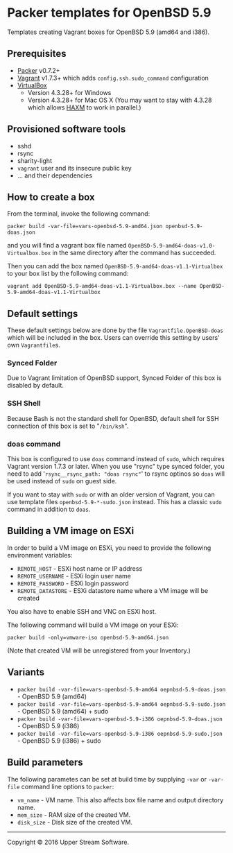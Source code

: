 # Packer templates for OpenBSD 5.9

Templates creating Vagrant boxes for OpenBSD 5.9 (amd64 and i386).

## Prerequisites

* [Packer] v0.7.2+
* [Vagrant] v1.7.3+ which adds `config.ssh.sudo_command` configuration
* [VirtualBox]
	* Version 4.3.28+ for Windows
	* Version 4.3.28+ for Mac OS X (You may want to stay with 4.3.28 which allows [HAXM] to work in parallel.)

[Packer]: https://www.packer.io/ "Packer by HashiCorp"
[Vagrant]: https://www.vagrantup.com/ "Vagrant"
[VirtualBox]: https://www.virtualbox.org/ "Oracle VM VirtualBox"
[HAXM]: https://software.intel.com/en-us/android/articles/intel-hardware-accelerated-execution-manager
        "Intel&reg; Hardware Accelerated Execution Manager"

## Provisioned software tools

* sshd
* rsync
* sharity-light
* `vagrant` user and its insecure public key
* ... and their dependencies

## How to create a box

From the terminal, invoke the following command:

	packer build -var-file=vars-openbsd-5.9-amd64.json openbsd-5.9-doas.json

and you will find a vagrant box file named `OpenBSD-5.9-amd64-doas-v1.0-Virtualbox.box`
in the same directory after the command has succeeded.

Then you can add the box named `OpenBSD-5.9-amd64-doas-v1.1-Virtualbox` to your box list
by the following command:

	vagrant add OpenBSD-5.9-amd64-doas-v1.1-Virtualbox.box --name OpenBSD-5.9-amd64-doas-v1.1-Virtualbox

## Default settings

These default settings below are done by the file `Vagrantfile.OpenBSD-doas` which will be included in the box.
Users can override this setting by users' own `Vagrantfile`s.

### Synced Folder

Due to Vagrant limitation of OpenBSD support, Synced Folder of this box is disabled by default.

### SSH Shell

Because Bash is not the standard shell for OpenBSD, default shell for SSH connection of this box
is set to "`/bin/ksh`".

### doas command

This box is configured to use `doas` command instead of `sudo`, which requires Vagrant version 1.7.3 or later.
When you use "rsync" type synced folder, you need to add '`rsync__rsync_path: "doas rsync"`' to rsync optinos
so `doas` will be used instead of `sudo` on guest side.

If you want to stay with `sudo` or with an older version of Vagrant, you can use template files
`openbsd-5.9-*-sudo.json` instead.  This has a classic `sudo` command in addition to `doas`.

## Building a VM image on ESXi

In order to build a VM image on ESXi, you need to provide the following environment variables:

* `REMOTE_HOST` - ESXi host name or IP address
* `REMOTE_USERNAME` - ESXi login user name
* `REMOTE_PASSWORD` - ESXi login password
* `REMOTE_DATASTORE` - ESXi datastore name where a VM image will be created

You also have to enable SSH and VNC on ESXi host.

The following command will build a VM image on your ESXi:

    packer build -only=vmware-iso openbsd-5.9-amd64.json

(Note that created VM will be unregistered from your Inventory.)

## Variants

* `packer build -var-file=vars-openbsd-5.9-amd64 oepnbsd-5.9-doas.json` - OpenBSD 5.9 (amd64)
* `packer build -var-file=vars-openbsd-5.9-amd64 oepnbsd-5.9-sudo.json` - OpenBSD 5.9 (amd64) + sudo
* `packer build -var-file=vars-openbsd-5.9-i386 oepnbsd-5.9-doas.json` - OpenBSD 5.9 (i386)
* `packer build -var-file=vars-openbsd-5.9-i386 oepnbsd-5.9-sudo.json` - OpenBSD 5.9 (i386) + sudo

## Build parameters

The following parametes can be set at build time by supplying `-var` or `-var-file` command line options to `packer`:

* `vm_name` - VM name.  This also affects box file name and output directory name.
* `mem_size` - RAM size of the created VM.
* `disk_size` - Disk size of the created VM.

- - -

Copyright &copy; 2016 Upper Stream Software.
